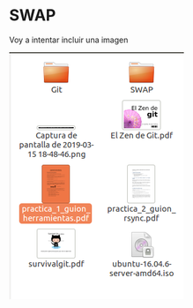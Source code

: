 # SWAP

Voy a intentar incluir una imagen

![img](https://github.com/SixtoCoca/SWAP/blob/master/Imagenes/carpeta.png)